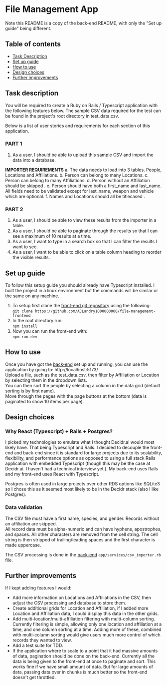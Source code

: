 # File Management App
Note this README is a copy of the back-end README, with only the "Set up guide" being different.
## Table of contents
- [Task Description](#task-description)
- [Set up guide](#set-up-guide)
- [How to use](#how-to-use)
- [Design choices](#design-choices)
- [Further improvements](#further-improvements)


## Task description
You will be required to create a Ruby on Rails / Typescript application with the following features below. The sample CSV data required for the test can be found in the project's root directory in test_data.csv.

Below is a list of user stories and requirements for each section of this application. 
### PART 1 
1. As a user, I should be able to upload this sample CSV and import the data into a database. 

**IMPORTER REQUIREMENTS**
a. The data needs to load into 3 tables. People, Locations and Affiliations. 
b. Person can belong to many Locations.
c. Person can belong to many Affiliations.
d. Person without an Affiliation should be skipped .
e. Person should have both a first_name and last_name. All fields need to be validated except for last_name, weapon and vehicle which are optional. 
f. Names and Locations should all be titlecased .

### PART 2 
1. As a user, I should be able to view these results from the importer in a table. 
2. As a user, I should be able to paginate through the results so that I can see a maximum of 10 results at a time. 
3. As a user, I want to type in a search box so that I can filter the results I want to see. 
4. As a user, I want to be able to click on a table column heading to reorder the visible results. 


## Set up guide
To follow this setup guide you should already have Typescript installed. I built the project in a linux environment but the commands will be similar or the same on any machine.  

1. To setup first clone the [front-end git repository](https://github.com/AJLandry1000000000/file-management-frontend) using the following:  
```git clone https://github.com/AJLandry1000000000/file-management-frontend``` 
2. In the root directory run:  
```npm install```
3. Now you can run the front-end with:  
```npm run dev```

## How to use
Once you have got the [back-end](https://github.com/AJLandry1000000000/file-management-backend) set up and running, you can use the application by going to: http://localhost:5173/  
Upload a file, such as the test_data.csv, then filter by Affiliation or Location by selecting them in the dropdown lists.  
You can then sort the people by selecting a column in the data grid (default sorting is by first name).  
Move through the pages with the page buttons at the bottom (data is paginated to show 10 items per page).


## Design choices
### Why React (Typescript) + Rails + Postgres?
I picked my technologies to emulate what I thought Decidr.ai would most likely have. That being Typescript and Rails. I decided to decouple the front-end and back-end since it is standard for large projects due to its scalability, flexibility, and performance options as opposed to using a full stack Rails application with embedded Typescript (though this may be the case at Decidr.ai. I haven't had a technical interview yet.).
My back-end uses Rails and my front-end uses React with Typescript.

Postgres is often used in large projects over other RDS options like SQLite3 so I chose this as it seemed most likely to be in the Decidr stack (also I like Postgres).
### Data validation
The CSV file must have a first name, species, and gender. Records without an affiliation are skipped.  
All record data must be alpha-numeric and can have hyphens, apostrophes, and spaces. All other characters are removed from the cell string. The cell string is then stripped of trailing/leading spaces and the first character is made uppercase.  

The CSV processing is done in the [back-end](https://github.com/AJLandry1000000000/file-management-backend) ```app/services/csv_importer.rb``` file.  


## Further improvements
If I kept adding features I would:
- Add more information on Locations and Affiliations in the CSV, then adjust the CSV processing and database to store them.
- Create additional grids for Location and Affiliation, if I added more Location and Affiliation data, I could display this data in the other grids.
- Add multi-location/multi-affiliation filtering with multi-column sorting. Currently filtering is simple, allowing only one location and affiliation at a time, and one column sorting at a time. Adding more of these, combined with multi-column sorting would give users much more control of which records they wanted to view. 
- Add a test suite for TDD.
- If the application where to scale to a point that it had massive amounts of data, pagination should be done on the back-end. Currently all the data is being given to the front-end at once to paginate and sort. This works fine if we have small amount of data. But for large amounts of data, passing data over in chunks is much better so the front-end doesn't get throttled.
